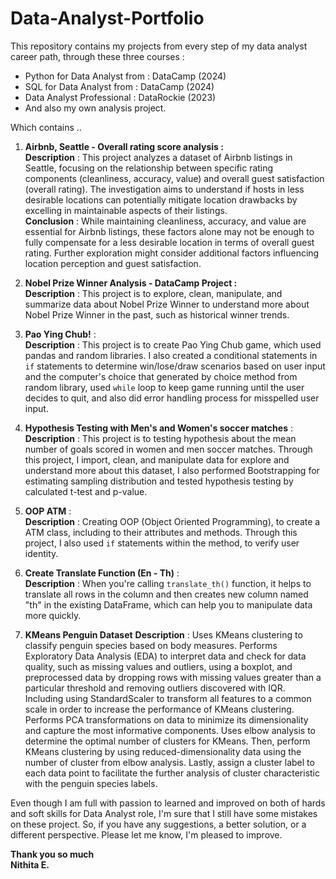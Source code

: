 # Data-Analyst-Portfolio
This repository contains my projects from every step of my data analyst career path, through these three courses : 

- Python for Data Analyst  from : DataCamp (2024)
- SQL for Data Analyst from : DataCamp (2024)
- Data Analyst Professional : DataRockie (2023)  
- And also my own analysis project.

Which contains ..  
   1. **Airbnb, Seattle - Overall rating score analysis :**  
 	**Description** : This project analyzes a dataset of Airbnb listings in Seattle, focusing on the relationship between specific rating components (cleanliness, accuracy, value) and overall guest satisfaction (overall rating). The investigation aims to understand if hosts in less desirable locations can potentially mitigate location drawbacks by excelling in maintainable aspects of their listings.  
	 **Conclusion** : While maintaining cleanliness, accuracy, and value are essential for Airbnb listings, these factors alone may not be enough to fully compensate for a less desirable location in terms of overall guest rating. Further exploration might consider additional factors influencing location perception and guest satisfaction.

2. **Nobel Prize Winner Analysis - DataCamp Project :**  
   	**Description** : This project is to explore, clean, manipulate, and summarize data about Nobel Prize Winner to understand more about Nobel Prize Winner in the past, such as historical winner trends.
3. **Pao Ying Chub!** :  
   	**Description** : This project is to create Pao Ying Chub game, which used pandas and random libraries. I also created a conditional statements in `if` statements to determine win/lose/draw scenarios based on user input and the computer's choice that generated by choice method from random library, used `while` loop to keep game running until the user decides to quit, and also did error handling process for misspelled user input.
4. **Hypothesis Testing with Men's and Women's soccer matches** :  
   	**Description** : This project is to testing hypothesis about the mean number of goals scored in women and men soccer matches. Through this project, I import, clean, and manipulate data for explore and understand more about this dataset, I also performed Bootstrapping for estimating sampling distribution and tested hypothesis testing by calculated t-test and p-value.
5. **OOP ATM** :  
   	**Description** : Creating OOP (Object Oriented Programming), to create a ATM class, including to their attributes and methods. Through this project, I also used `if` statements within the method, to verify user identity.
6. **Create Translate Function (En - Th)** :  
   	**Description** : When you're calling `translate_th()` function, it helps to translate all rows in the column and then creates new column named "th" in the existing DataFrame, which can help you to manipulate data more quickly.
7. **KMeans Penguin Dataset**
	**Description** : Uses KMeans clustering to classify penguin species based on body
measures. Performs Exploratory Data Analysis (EDA) to interpret data and check for data quality, such as
missing values and outliers, using a boxplot, and preprocessed data by dropping rows with missing
values greater than a particular threshold and removing outliers discovered with IQR. Including
using StandardScaler to transform all features to a common scale in order to increase the
performance of KMeans clustering. Performs PCA transformations on data to minimize its dimensionality and capture the most
informative components. Uses elbow analysis to determine the optimal number of clusters for KMeans. Then, perform
KMeans clustering by using reduced-dimensionality data using the number of cluster from elbow
analysis. Lastly, assign a cluster label to each data point to facilitate the further analysis of cluster
characteristic with the penguin species labels.
   

Even though I am full with passion to learned and improved on both of hards and soft skills for Data Analyst role, I'm sure that I still have some mistakes on these project. So, if you have any suggestions, a better solution, or a different perspective. Please let me know, I'm pleased to improve.

**Thank you so much**  
**Nithita E.**

 
